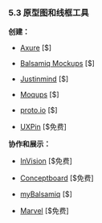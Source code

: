 <!-- 5.3 - Prototyping & Wireframing Tools -->
### 5.3 原型图和线框工具

<!-- Creating: -->
**创建：**

<!-- Axure [$] -->
+ [Axure](http://www.axure.com/) [$]

<!-- Balsamiq Mockups [$] -->
+ [Balsamiq Mockups](https://balsamiq.com/) [$]

<!-- Justinmind [$] -->
+ [Justinmind](http://www.justinmind.com/) [$]

<!-- Moqups [$] -->
+ [Moqups](https://moqups.com/) [$]

<!-- proto.io [$] -->
+ [proto.io](https://proto.io/) [$]

<!-- UXPin [free to $] -->
+ [UXPin](http://www.uxpin.com/) [$免费]

<!-- Collaboration / Presenting: -->
**协作和展示：**

<!-- InVision [free to $] -->
+ [InVision](http://www.invisionapp.com/) [$免费]

<!-- Conceptboard [free to $] -->
+ [Conceptboard](https://conceptboard.com/) [$免费]

<!-- myBalsamiq [$] -->
+ [myBalsamiq](https://balsamiq.cloud/) [$]

<!-- Marvel [free to $] -->
+ [Marvel](https://marvelapp.com/) [$免费]